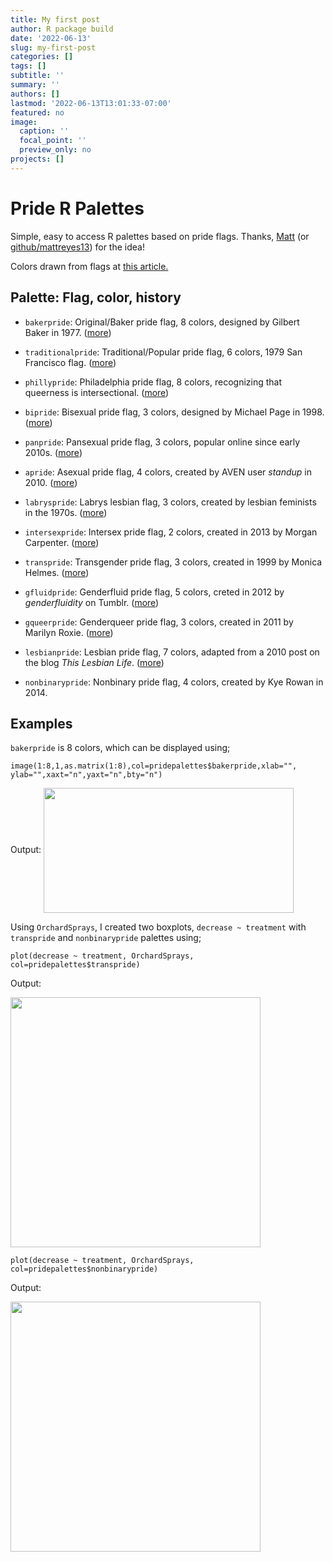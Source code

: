 ```yaml
---
title: My first post
author: R package build
date: '2022-06-13'
slug: my-first-post
categories: []
tags: []
subtitle: ''
summary: ''
authors: []
lastmod: '2022-06-13T13:01:33-07:00'
featured: no
image:
  caption: ''
  focal_point: ''
  preview_only: no
projects: []
---
```


# Pride R Palettes

Simple, easy to access R palettes based on pride flags.
Thanks, <a href="https://twitter.com/mlreyes_">Matt</a> (or <a href="https://github.com/mattreyes13">github/mattreyes13</a>) for the idea!

Colors drawn from flags at <a href="https://www.pride.com/pride/2018/6/13/complete-guide-queer-pride-flags-0">this article.</a>

## Palette: Flag, color, history
- `bakerpride`: Original/Baker pride flag, 8 colors, designed by Gilbert Baker in 1977. (<a href="https://en.wikipedia.org/wiki/Gilbert_Baker_(artist)">more</a>)

- `traditionalpride`: Traditional/Popular pride flag, 6 colors, 1979 San Francisco flag. (<a href="https://www.sftravel.com/article/brief-history-rainbow-flag">more</a>)

- `phillypride`: Philadelphia pride flag, 8 colors, recognizing that queerness is intersectional. (<a href="https://en.wikipedia.org/wiki/Rainbow_flag_(LGBT)#Variations">more</a>)

- `bipride`: Bisexual pride flag, 3 colors, designed by Michael Page in 1998. (<a href="https://www.thisisbiscuit.co.uk/hoisting-our-colours-a-brief-history-of-the-bisexual-pride-flag/">more</a>)

- `panpride`: Pansexual pride flag, 3 colors, popular online since early 2010s. (<a href="https://en.wikipedia.org/wiki/Pansexual_pride_flag">more</a>)

- `apride`: Asexual pride flag, 4 colors, created by AVEN user _standup_ in 2010. (<a href="http://www.asexualityarchive.com/the-asexuality-flag/">more</a>)

- `labryspride`: Labrys lesbian flag, 3 colors, created by lesbian feminists in the 1970s. (<a href="http://findinglesbians.blogspot.com/2013/08/labrys-tool-of-lesbian-feminism.html">more</a>)

- `intersexpride`: Intersex pride flag, 2 colors, created in 2013 by Morgan Carpenter. (<a href="https://en.wikipedia.org/wiki/Morgan_Carpenter">more</a>)

- `transpride`: Transgender pride flag, 3 colors, created in 1999 by Monica Helmes. (<a href="http://point5cc.com/the-history-of-the-transgender-flag/">more</a>)

- `gfluidpride`: Genderfluid pride flag, 5 colors, creted in 2012 by _genderfluidity_ on Tumblr. (<a href="https://genderfluidity.tumblr.com/post/28614422659/so-i-couldnt-find-a-flag-that">more</a>)

- `gqueerpride`: Genderqueer pride flag, 3 colors, created in 2011 by Marilyn Roxie. (<a href="https://genderqueerid.com/about-flag">more</a>)

- `lesbianpride`: Lesbian pride flag, 7 colors, adapted from a 2010 post on the blog _This Lesbian Life_. (<a href="https://en.wikipedia.org/wiki/Lesbian_flag">more</a>)

- `nonbinarypride`: Nonbinary pride flag, 4 colors, created by Kye Rowan in 2014.

## Examples
`bakerpride` is 8 colors, which can be displayed using;

`image(1:8,1,as.matrix(1:8),col=pridepalettes$bakerpride,xlab="",
      ylab="",xaxt="n",yaxt="n",bty="n")`

Output: <img src="/bakerpride.png" width="400" height="200" align=center>

Using `OrchardSprays`, I created two boxplots, `decrease ~ treatment` with `transpride` and `nonbinarypride` palettes using;

`plot(decrease ~ treatment, OrchardSprays, col=pridepalettes$transpride)`

Output:

<img src="/transorchard.png" width="400" align=center>

`plot(decrease ~ treatment, OrchardSprays, col=pridepalettes$nonbinarypride)`

Output:

<img src="/nonbinaryorchard.png" width="400" align=center>
